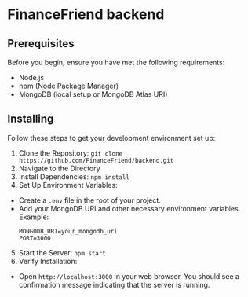 # FinanceFriend backend

## Prerequisites

Before you begin, ensure you have met the following requirements:
- Node.js
- npm (Node Package Manager)
- MongoDB (local setup or MongoDB Atlas URI)

## Installing

Follow these steps to get your development environment set up:

1. Clone the Repository: `git clone https://github.com/FinanceFriend/backend.git`
2. Navigate to the Directory
3. Install Dependencies: `npm install`
4. Set Up Environment Variables:
- Create a `.env` file in the root of your project.
- Add your MongoDB URI and other necessary environment variables. Example:
  ```
  MONGODB_URI=your_mongodb_uri
  PORT=3000
  ```
5. Start the Server: `npm start`
6. Verify Installation:
- Open `http://localhost:3000` in your web browser. You should see a confirmation message indicating that the server is running.